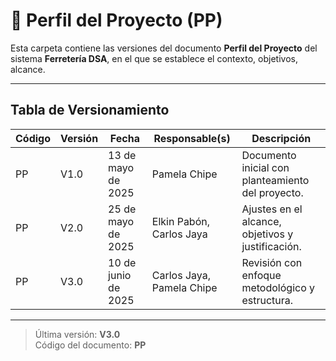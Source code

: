 # 📄 Perfil del Proyecto (PP)

Esta carpeta contiene las versiones del documento **Perfil del Proyecto** del sistema **Ferretería DSA**, en el que se establece el contexto, objetivos, alcance.

---

## Tabla de Versionamiento

| Código | Versión | Fecha             | Responsable(s)              | Descripción                                             |
|--------|---------|-------------------|-------------------------------|---------------------------------------------------------|
| PP     | V1.0    | 13 de mayo de 2025 | Pamela Chipe                  | Documento inicial con planteamiento del proyecto.       |
| PP     | V2.0    | 25 de mayo de 2025 | Elkin Pabón, Carlos Jaya      | Ajustes en el alcance, objetivos y justificación.       |
| PP     | V3.0    | 10 de junio de 2025 | Carlos Jaya, Pamela Chipe     | Revisión con enfoque metodológico y estructura.   |

---

> Última versión: **V3.0**  
> Código del documento: **PP**
